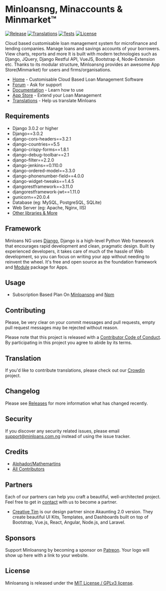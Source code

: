 # Minloansng, Minaccounts & Minmarket™

[![Release](https://img.shields.io/github/v/release/akaunting/akaunting?label=release)](https://github.com/akaunting/akaunting/releases)
[![Translations](https://badges.crowdin.net/akaunting/localized.svg)](https://crowdin.com/project/akaunting)
[![Tests](https://img.shields.io/github/workflow/status/akaunting/akaunting/Tests?label=tests)](https://github.com/akaunting/akaunting/actions)
[![License](https://img.shields.io/github/license/akaunting/akaunting?label=license)](LICENSE.txt)

Cloud based customisable loan management system for microfinance and lending companies. Manage loans and savings accounts of your borrowers. View charts, reports and more
It is built with modern technologies such as Django, JQuery, Django Restful API, VueJS, Bootstrap 4, Node-Extension etc. Thanks to its modular structure, Minloansng provides an awesome App Store(Minmarket) for users and firms/organisations.

* [Home](https://www.minloans.com.ng) - Customisable Cloud Based Loan Management Software 
* [Forum](https://https://www.minloans.com.ng/support) - Ask for support
* [Documentation](https://www.feeds.minloans.com.ng/how-to-use) - Learn how to use
* [App Store](https://www.store.minloans.com.ng) - Extend your Loan Management
* [Translations](https://crowdin.com/project/minloansng) - Help us translate Minloans

## Requirements

* Django 3.0.2 or higher
* Django==3.0.2
* django-cors-headers==3.2.1
* django-countries==5.5
* django-crispy-forms==1.8.1
* django-debug-toolbar==2.1
* django-filter==2.2.0
* django-jenkins==0.110.0
* django-ordered-model==3.3.0
* django-phonenumber-field==4.0.0
* django-widget-tweaks==1.4.5
* djangorestframework==3.11.0
* djangorestframework-jwt==1.11.0
* gunicorn==20.0.4
* Database (eg: MySQL, PostgreSQL, SQLite)
* Web Server (eg: Apache, Nginx, IIS)
* [Other libraries & More](https://feeds.minloans.com.ng/requirements)

## Framework

Minloans NG uses [Django](https://www.djangoproject.com/), Django is a high-level Python Web framework that encourages rapid development and clean, pragmatic design. Built by experienced developers, it takes care of much of the hassle of Web development, so you can focus on writing your app without needing to reinvent the wheel. It's free and open source as the foundation framework and [Module](https://github.com/minloansng/module) package for Apps.

## Usage

* Subscription Based Plan On [Minloansng](https://www.minloans.com.ng) and [Npm](https://nodejs.org/en/download)

## Contributing

Please, be very clear on your commit messages and pull requests, empty pull request messages may be rejected without reason.

Please note that this project is released with a [Contributor Code of Conduct](https://www.minloans.com.ng/conduct). By participating in this project you agree to abide by its terms.

## Translation

If you'd like to contribute translations, please check out our [Crowdin](https://crowdin.com/project/minloansng) project.

## Changelog

Please see [Releases](../../releases) for more information what has changed recently.

## Security

If you discover any security related issues, please email support@minloans.com.ng instead of using the issue tracker.

## Credits

* [Alphador/Mathemartins](https://github.com/mathemartins)
* [All Contributors](../../contributors)

## Partners

Each of our partners can help you craft a beautiful, well-architected project. Feel free to get in [contact](https://www.minloans.com.ng/contact-us/) with us to become a partner.

* [Creative Tim](https://www.creative-tim.com) is our design partner since Akaunting 2.0 version. They create beautiful UI Kits, Templates, and Dashboards built on top of Bootstrap, Vue.js, React, Angular, Node.js, and Laravel.

## Sponsors

Support Minloansng by becoming a sponsor on [Patreon](https://www.patreon.com/minloansng). Your logo will show up here with a link to your website.

## License

Minloansng is released under the [MIT License / GPLv3 license](LICENSE.txt).